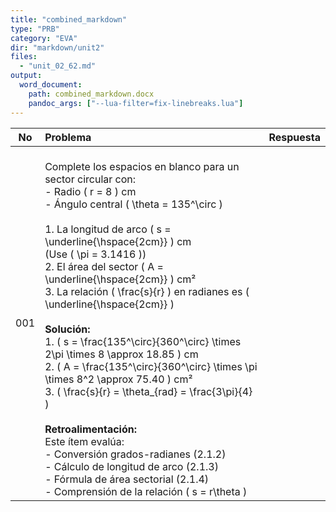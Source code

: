 ```yaml
---
title: "combined_markdown"
type: "PRB"
category: "EVA"
dir: "markdown/unit2"
files:
  - "unit_02_62.md"
output:
  word_document:
    path: combined_markdown.docx
    pandoc_args: ["--lua-filter=fix-linebreaks.lua"]
---
```


| No | Problema | Respuesta |
|:--:|:-------|:--:|
| 001 | <br>Complete los espacios en blanco para un sector circular con:<br>- Radio \( r = 8 \) cm<br>- Ángulo central \( \theta = 135^\circ \)<br><br>1. La longitud de arco \( s = \underline{\hspace{2cm}} \) cm  <br>   (Use \( \pi = 3.1416 \))  <br>2. El área del sector \( A = \underline{\hspace{2cm}} \) cm²  <br>3. La relación \( \frac{s}{r} \) en radianes es \( \underline{\hspace{2cm}} \)<br><br>**Solución:**  <br>1. \( s = \frac{135^\circ}{360^\circ} \times 2\pi \times 8 \approx 18.85 \) cm  <br>2. \( A = \frac{135^\circ}{360^\circ} \times \pi \times 8^2 \approx 75.40 \) cm²  <br>3. \( \frac{s}{r} = \theta_{rad} = \frac{3\pi}{4} \)<br><br>**Retroalimentación:**  <br>Este ítem evalúa:  <br>- Conversión grados-radianes (2.1.2)  <br>- Cálculo de longitud de arco (2.1.3)  <br>- Fórmula de área sectorial (2.1.4)  <br>- Comprensión de la relación \( s = r\theta \)   |  |
